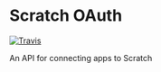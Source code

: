 # Scratch OAuth
[![Travis](https://img.shields.io/travis/scratch-oauth/main.svg)](https://travis-ci.org/scratch-oauth/main)

An API for connecting apps to Scratch

